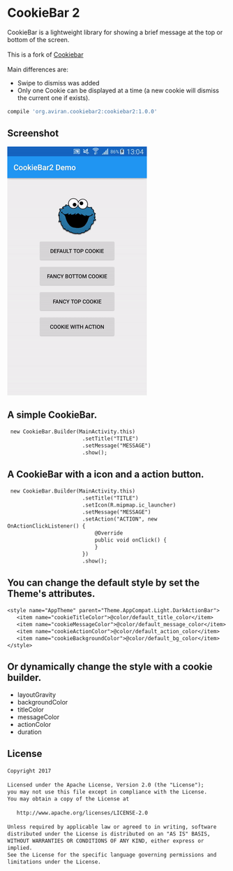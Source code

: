 CookieBar 2
===============
CookieBar is a lightweight library for showing a brief message at the top or bottom of the screen.<br/><br/>
This is a fork of <a href="https://github.com/liuguangqiang/CookieBar/">Cookiebar</a><br/><br/>
Main differences are:
* Swipe to dismiss was added
* Only one Cookie can be displayed at a time (a new cookie will dismiss the current one if exists).

```gradle
compile 'org.aviran.cookiebar2:cookiebar2:1.0.0'
```

## Screenshot
<img src="https://raw.githubusercontent.com/AviranAbady/storage/master/cookiebar2.gif">

## A simple CookieBar.
```
 new CookieBar.Builder(MainActivity.this)
                        .setTitle("TITLE")
                        .setMessage("MESSAGE")
                        .show();
```

## A CookieBar with a icon and a action button.
```
 new CookieBar.Builder(MainActivity.this)
                        .setTitle("TITLE")
                        .setIcon(R.mipmap.ic_launcher)
                        .setMessage("MESSAGE")
                        .setAction("ACTION", new OnActionClickListener() {
                            @Override
                            public void onClick() {
                            }
                        })
                        .show();
```

## You can change the default style by set the Theme's attributes.

```
<style name="AppTheme" parent="Theme.AppCompat.Light.DarkActionBar">
   <item name="cookieTitleColor">@color/default_title_color</item>
   <item name="cookieMessageColor">@color/default_message_color</item>
   <item name="cookieActionColor">@color/default_action_color</item>
   <item name="cookieBackgroundColor">@color/default_bg_color</item>
</style>
```

## Or dynamically change the style with a cookie builder.
 * layoutGravity
 * backgroundColor
 * titleColor
 * messageColor
 * actionColor
 * duration

## License

    Copyright 2017

    Licensed under the Apache License, Version 2.0 (the "License");
    you may not use this file except in compliance with the License.
    You may obtain a copy of the License at

       http://www.apache.org/licenses/LICENSE-2.0

    Unless required by applicable law or agreed to in writing, software
    distributed under the License is distributed on an "AS IS" BASIS,
    WITHOUT WARRANTIES OR CONDITIONS OF ANY KIND, either express or implied.
    See the License for the specific language governing permissions and
    limitations under the License.
